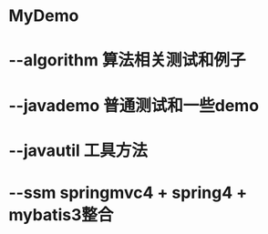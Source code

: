 # MyDemo
# --algorithm 算法相关测试和例子
# --javademo 普通测试和一些demo
# --javautil 工具方法
# --ssm springmvc4 + spring4 + mybatis3整合
